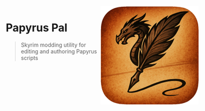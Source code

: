 <img src="resources/images/icon-256.png" align="right" />

# Papyrus Pal

> Skyrim modding utility for editing and authoring Papyrus scripts
